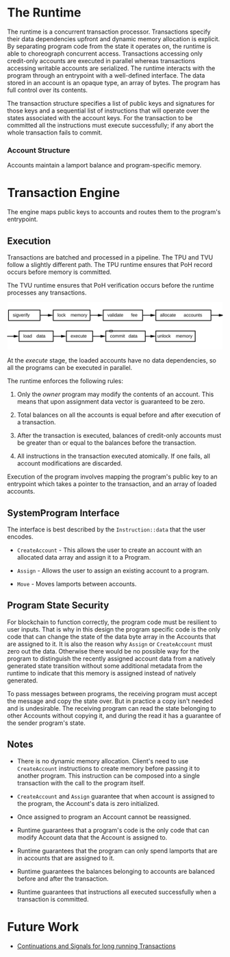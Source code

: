 # The Runtime

The runtime is a concurrent transaction processor. Transactions specify their
data dependencies upfront and dynamic memory allocation is explicit. By
separating program code from the state it operates on, the runtime is able to
choreograph concurrent access. Transactions accessing only credit-only
accounts are executed in parallel whereas transactions accessing writable
accounts are serialized.  The runtime interacts with the program through an
entrypoint with a well-defined interface.  The data stored in an account is
an opaque type, an array of bytes. The program has full control over its
contents.

The transaction structure specifies a list of public keys and signatures for
those keys and a sequential list of instructions that will operate over the
states associated with the account keys.  For the transaction to be committed
all the instructions must execute successfully; if any abort the whole
transaction fails to commit.

### Account Structure

Accounts maintain a lamport balance and program-specific memory.

# Transaction Engine

The engine maps public keys to accounts and routes them to the program's
entrypoint.

## Execution

Transactions are batched and processed in a pipeline.  The TPU and TVU follow a
slightly different path.  The TPU runtime ensures that PoH record occurs before
memory is committed.

The TVU runtime ensures that PoH verification occurs before the runtime
processes any transactions.

<img alt="Runtime pipeline" src="img/runtime.svg" class="center"/>

At the *execute* stage, the loaded accounts have no data dependencies, so all the
programs can be executed in parallel.

The runtime enforces the following rules:

1. Only the *owner* program may modify the contents of an account.  This means
that upon assignment data vector is guaranteed to be zero.

2. Total balances on all the accounts is equal before and after execution of a
transaction.

3. After the transaction is executed, balances of credit-only accounts must be
greater than or equal to the balances before the transaction.

4. All instructions in the transaction executed atomically. If one fails, all
account modifications are discarded.

Execution of the program involves mapping the program's public key to an
entrypoint which takes a pointer to the transaction, and an array of loaded
accounts.

## SystemProgram Interface

The interface is best described by the `Instruction::data` that the user
encodes.

* `CreateAccount` - This allows the user to create an account with an allocated
data array and assign it to a Program.

* `Assign` - Allows the user to assign an existing account to a program.

* `Move`  - Moves lamports between accounts.

## Program State Security

For blockchain to function correctly, the program code must be resilient to user
inputs.  That is why in this design the program specific code is the only code
that can change the state of the data byte array in the Accounts that are
assigned to it.  It is also the reason why `Assign` or `CreateAccount` must zero
out the data.  Otherwise there would be no possible way for the program to
distinguish the recently assigned account data from a natively generated
state transition without some additional metadata from the runtime to indicate
that this memory is assigned instead of natively generated.

To pass messages between programs, the receiving program must accept the message
and copy the state over.  But in practice a copy isn't needed and is
undesirable. The receiving program can read the state belonging to other
Accounts without copying it, and during the read it has a guarantee of the
sender program's state.

## Notes

* There is no dynamic memory allocation.  Client's need to use `CreateAccount`
instructions to create memory before passing it to another program.  This
instruction can be composed into a single transaction with the call to the
program itself.

* `CreateAccount` and `Assign` guarantee that when account is assigned to the
program, the Account's data is zero initialized.

* Once assigned to program an Account cannot be reassigned.

* Runtime guarantees that a program's code is the only code that can modify
Account data that the Account is assigned to.

* Runtime guarantees that the program can only spend lamports that are in
accounts that are assigned to it.

* Runtime guarantees the balances belonging to accounts are balanced before
and after the transaction.

* Runtime guarantees that instructions all executed successfully when a
transaction is committed.

# Future Work

* [Continuations and Signals for long running
  Transactions](https://github.com/solana-labs/solana/issues/1485)
